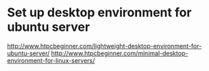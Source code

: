 Set up desktop environment for ubuntu server
=============================================

http://www.htpcbeginner.com/lightweight-desktop-environment-for-ubuntu-server/
http://www.htpcbeginner.com/minimal-desktop-environment-for-linux-servers/
